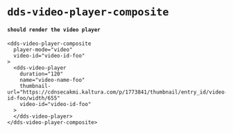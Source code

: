 # `dds-video-player-composite`

#### `should render the video player`

```
<dds-video-player-composite
  player-mode="video"
  video-id="video-id-foo"
>
  <dds-video-player
    duration="120"
    name="video-name-foo"
    thumbnail-url="https://cdnsecakmi.kaltura.com/p/1773841/thumbnail/entry_id/video-id-foo/width/655"
    video-id="video-id-foo"
  >
  </dds-video-player>
</dds-video-player-composite>

```

